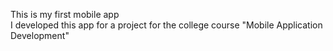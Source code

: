 This is my first mobile app <br />
I developed this app for a project for the college course "Mobile Application Development"
